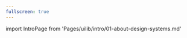 ```yaml
---
fullscreen: true
---
```


import IntroPage from 'Pages/uilib/intro/01-about-design-systems.md'

<IntroPage />
